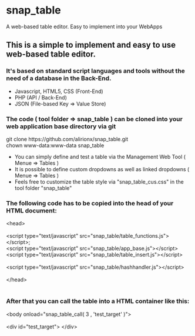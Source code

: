 # snap_table
A web-based table editor. Easy to implement into your WebApps

<h2>This is a simple to implement and easy to use web-based table editor.</h2>
<h3>It's based on standard script languages and tools without the need of a database in the Back-End.</h3>
<ul>
<li>Javascript, HTML5, CSS (Front-End)</li>
<li>PHP (API / Back-End)</li>
<li>JSON (File-based Key => Value Store)</li>
</ul>
<h3>The code ( tool folder => snap_table ) can be cloned into your web application base directory via git</h3>
git clone https://github.com/alirionx/snap_table.git<br>
chown www-data:www-data snap_table<br>
<ul>
<li>You can simply define and test a table via the Management Web Tool ( Menue => Tables )</li>
<li>It is possible to define custom dropdowns as well as linked dropdowns ( Menue => Tables )</li>
<li>Feels free to customize the table style via "snap_table_cus.css" in the tool folder "snap_table"</li>
</ul>

<h3>The following code has to be copied into the head of your HTML document:</h3>

&lt;head&gt;<br>
	<br>
	&lt;script type="text/javascript" src="snap_table/table_functions.js"&gt;&lt;/script&gt;;<br>
	&lt;script type="text/javascript" src="snap_table/app_base.js"&gt;&lt;/script&gt;<br>
	&lt;script type="text/javascript" src="snap_table/table_insert.js"&gt;&lt;/script&gt;<br>
	<br>
	&lt;script type="text/javascript" src="snap_table/hashhandler.js"&gt;&lt;/script&gt;<br>
	<br>
&lt;/head&gt;<br>
<br>

<h3>After that you can call the table into a HTML container like this:</h3>

&lt;body onload="snap_table_call( 3 , 'test_target' )"&gt;<br>
	<br>
	&lt;div id="test_target"&gt; &lt;/div&gt;<br>

